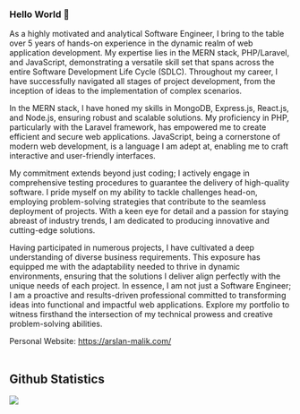 <!-- - :wave: Hi, I’m @saqib-github
- :eyes: I’m interested in developing interactive applications.
- :seedling: I’m currently working on VueJs, ReactJs and Nodejs.
- :revolving_hearts:️ I’m looking to collaborate/contribute on complex projects. If you need any help then please you can contact me.
- :mailbox: How to reach me at rsaqib2034@gmail.com -->
### Hello World :wave:
As a highly motivated and analytical Software Engineer, I bring to the table over 5 years of hands-on experience in the dynamic realm of web application development. My expertise lies in the MERN stack, PHP/Laravel, and JavaScript, demonstrating a versatile skill set that spans across the entire Software Development Life Cycle (SDLC). Throughout my career, I have successfully navigated all stages of project development, from the inception of ideas to the implementation of complex scenarios.

In the MERN stack, I have honed my skills in MongoDB, Express.js, React.js, and Node.js, ensuring robust and scalable solutions. My proficiency in PHP, particularly with the Laravel framework, has empowered me to create efficient and secure web applications. JavaScript, being a cornerstone of modern web development, is a language I am adept at, enabling me to craft interactive and user-friendly interfaces.

My commitment extends beyond just coding; I actively engage in comprehensive testing procedures to guarantee the delivery of high-quality software. I pride myself on my ability to tackle challenges head-on, employing problem-solving strategies that contribute to the seamless deployment of projects. With a keen eye for detail and a passion for staying abreast of industry trends, I am dedicated to producing innovative and cutting-edge solutions.

Having participated in numerous projects, I have cultivated a deep understanding of diverse business requirements. This exposure has equipped me with the adaptability needed to thrive in dynamic environments, ensuring that the solutions I deliver align perfectly with the unique needs of each project. In essence, I am not just a Software Engineer; I am a proactive and results-driven professional committed to transforming ideas into functional and impactful web applications. Explore my portfolio to witness firsthand the intersection of my technical prowess and creative problem-solving abilities.<br>

Personal Website: https://arslan-malik.com/
<br><br>


## Github Statistics
<img src="https://github-readme-stats.vercel.app/api?username=Malik7071&theme=dark">
<!-- ## Blog posts -->
<!-- BLOG-POST-LIST:START -->
<!-- - [Create an Express Boilerplate with TypeScript](https://javascript.plainenglish.io/create-an-express-boilerplate-with-typescript-810eb6c29196?source=rss-fe04a352a811------2)
- [How to Set Up Linter &amp; Formatter for Node.js](https://javascript.plainenglish.io/how-to-set-up-linter-formatter-for-node-js-d6b34c0c8be5?source=rss-fe04a352a811------2)
- [Build an Audio and Video Recorder in React](https://javascript.plainenglish.io/build-an-audio-and-video-recorder-in-react-a452ab6c1ce6?source=rss-fe04a352a811------2)
- [How to Perform Google Authentication with React](https://javascript.plainenglish.io/how-to-perform-google-authentication-with-react-7d43fb0e4922?source=rss-fe04a352a811------2)
- [How to Convert an Audio File into Video in NodeJS](https://enlear.academy/how-to-convert-an-audio-file-into-video-in-nodejs-301b6a7486eb?source=rss-fe04a352a811------2) -->
<!-- BLOG-POST-LIST:END -->
<!-- ## Stackoverflow Statistics
[![My StackOverflow Stats](https://stackoverflow-badge.herokuapp.com/api/StackOverflowBadge/5379437)](https://stackoverflow.com/users/5379437/mohammad-faisal)
## Github Statistics
<img src="https://github-readme-stats.vercel.app/api?username=saqib-github&theme=dark"> -->
<!--
**Mohammad-Faisal/Mohammad-Faisal** is a :sparkles: _special_ :sparkles: repository because its `README.md` (this file) appears on your GitHub profile.
<img align="left" alt="medium" src="https://img.shields.io/badge/MongoDB-%234ea94b.svg?&style=for-the-badge&logo=mongodb&logoColor=white" />
[<img align="left" alt="medium" src="hhttps://img.shields.io/badge/gmail-D14836?&style=for-the-badge&logo=gmail&logoColor=white" />][gmail]
[<img align="left" alt="linked-in" src="https://img.shields.io/badge/gmail-D14836?&style=for-the-badge&logo=gmail&logoColor=white" />][LinekdIN]
[<img align="left" alt="stack-overflow" src="https://img.shields.io/badge/stack%20overflow-FE7A16?logo=stack-overflow&logoColor=white&style=for-the-badge" />][StackOverflow]
Here are some ideas to get you started:
- :telescope: I’m currently working on ...
- :seedling: I’m currently learning ...
- :dancers: I’m looking to collaborate on ...
- :thinking_face: I’m looking for help with ...
- :speech_balloon: Ask me about ...
- :mailbox: How to reach me: ...
- :smile: Pronouns: ...
- :zap: Fun fact: ...
-->
<!---
Saqib-GitHub/Saqib-GitHub is a :sparkles: special :sparkles: repository because its `README.md` (this file) appears on your GitHub profile.
You can click the Preview link to take a look at your changes.
--->
